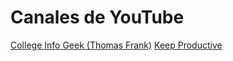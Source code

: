 
# Canales de YouTube

[College Info Geek (Thomas Frank)]()
[Keep Productive](https://www.youtube.com/channel/UCYyaQsm2HyneP9CsIOdihBw)
